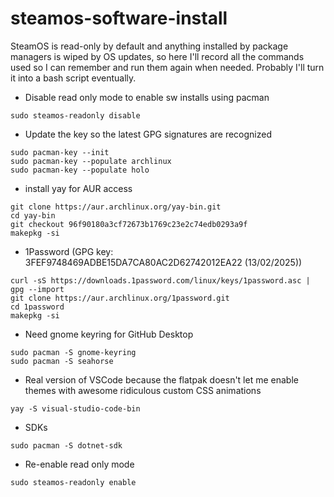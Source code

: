 # steamos-software-install

SteamOS is read-only by default and anything installed by package managers is wiped by OS updates, so here I'll record all the commands used so I can remember and run them again when needed. Probably I'll turn it into a bash script eventually.  

  
- Disable read only mode to enable sw installs using pacman
```
sudo steamos-readonly disable  
```
- Update the key so the latest GPG signatures are recognized
```
sudo pacman-key --init  
sudo pacman-key --populate archlinux  
sudo pacman-key --populate holo  
```
- install yay for AUR access
```
git clone https://aur.archlinux.org/yay-bin.git
cd yay-bin
git checkout 96f90180a3cf72673b1769c23e2c74edb0293a9f
makepkg -si
```
- 1Password (GPG key: 3FEF9748469ADBE15DA7CA80AC2D62742012EA22 (13/02/2025))
```
curl -sS https://downloads.1password.com/linux/keys/1password.asc | gpg --import
git clone https://aur.archlinux.org/1password.git
cd 1password
makepkg -si
```
- Need gnome keyring for GitHub Desktop
```
sudo pacman -S gnome-keyring
sudo pacman -S seahorse
```
- Real version of VSCode because the flatpak doesn't let me enable themes with awesome ridiculous custom CSS animations
```
yay -S visual-studio-code-bin
```
- SDKs
```
sudo pacman -S dotnet-sdk  
```
- Re-enable read only mode
```
sudo steamos-readonly enable  
```
